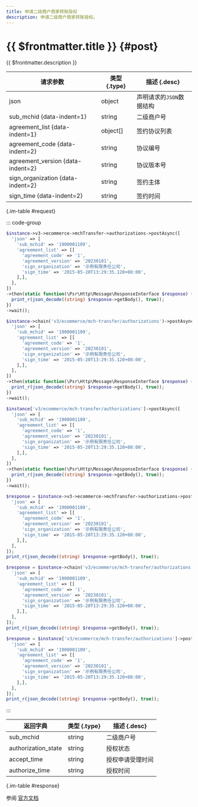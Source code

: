```yaml
---
title: 申请二级商户商家转账授权
description: 申请二级商户商家转账授权。
---
```


# {{ $frontmatter.title }} {#post}

{{ $frontmatter.description }}

| 请求参数 | 类型 {.type} | 描述 {.desc}
| --- | --- | ---
| json | object | 声明请求的`JSON`数据结构
| sub_mchid {data-indent=1} | string | 二级商户号
| agreement_list {data-indent=1} | object[] | 签约协议列表
| agreement_code {data-indent=2} | string | 协议编号
| agreement_version {data-indent=2} | string | 协议版本号
| sign_organization {data-indent=2} | string | 签约主体
| sign_time {data-indent=2} | string | 签约时间

{.im-table #request}

::: code-group

```php [异步纯链式]
$instance->v3->ecommerce->mchTransfer->authorizations->postAsync([
  'json' => [
    'sub_mchid' => '1900001109',
    'agreement_list' => [[
      'agreement_code' => '1',
      'agreement_version' => '20230101',
      'sign_organization' => '示例有限责任公司',
      'sign_time' => '2015-05-20T13:29:35.120+08:00',
    ],],
  ],
])
->then(static function(\Psr\Http\Message\ResponseInterface $response) {
  print_r(json_decode((string) $response->getBody(), true));
})
->wait();
```

```php [异步声明式]
$instance->chain('v3/ecommerce/mch-transfer/authorizations')->postAsync([
  'json' => [
    'sub_mchid' => '1900001109',
    'agreement_list' => [[
      'agreement_code' => '1',
      'agreement_version' => '20230101',
      'sign_organization' => '示例有限责任公司',
      'sign_time' => '2015-05-20T13:29:35.120+08:00',
    ],],
  ],
])
->then(static function(\Psr\Http\Message\ResponseInterface $response) {
  print_r(json_decode((string) $response->getBody(), true));
})
->wait();
```

```php [异步属性式]
$instance['v3/ecommerce/mch-transfer/authorizations']->postAsync([
  'json' => [
    'sub_mchid' => '1900001109',
    'agreement_list' => [[
      'agreement_code' => '1',
      'agreement_version' => '20230101',
      'sign_organization' => '示例有限责任公司',
      'sign_time' => '2015-05-20T13:29:35.120+08:00',
    ],],
  ],
])
->then(static function(\Psr\Http\Message\ResponseInterface $response) {
  print_r(json_decode((string) $response->getBody(), true));
})
->wait();
```

```php [同步纯链式]
$response = $instance->v3->ecommerce->mchTransfer->authorizations->post([
  'json' => [
    'sub_mchid' => '1900001109',
    'agreement_list' => [[
      'agreement_code' => '1',
      'agreement_version' => '20230101',
      'sign_organization' => '示例有限责任公司',
      'sign_time' => '2015-05-20T13:29:35.120+08:00',
    ],],
  ],
]);
print_r(json_decode((string) $response->getBody(), true));
```

```php [同步声明式]
$response = $instance->chain('v3/ecommerce/mch-transfer/authorizations')->post([
  'json' => [
    'sub_mchid' => '1900001109',
    'agreement_list' => [[
      'agreement_code' => '1',
      'agreement_version' => '20230101',
      'sign_organization' => '示例有限责任公司',
      'sign_time' => '2015-05-20T13:29:35.120+08:00',
    ],],
  ],
]);
print_r(json_decode((string) $response->getBody(), true));
```

```php [同步属性式]
$response = $instance['v3/ecommerce/mch-transfer/authorizations']->post([
  'json' => [
    'sub_mchid' => '1900001109',
    'agreement_list' => [[
      'agreement_code' => '1',
      'agreement_version' => '20230101',
      'sign_organization' => '示例有限责任公司',
      'sign_time' => '2015-05-20T13:29:35.120+08:00',
    ],],
  ],
]);
print_r(json_decode((string) $response->getBody(), true));
```

:::

| 返回字典 | 类型 {.type} | 描述 {.desc}
| --- | --- | ---
| sub_mchid | string | 二级商户号
| authorization_state | string | 授权状态
| accept_time | string | 授权申请受理时间
| authorize_time | string | 授权时间

{.im-table #response}

参阅 [官方文档](https://pay.weixin.qq.com/docs/partner/apis/platsolution-mch-transfer/authorization/create-authorization.html)
